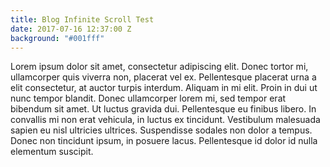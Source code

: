 ```yaml
---
title: Blog Infinite Scroll Test
date: 2017-07-16 12:37:00 Z
background: "#001fff"
---
```


Lorem ipsum dolor sit amet, consectetur adipiscing elit. Donec tortor mi, ullamcorper quis viverra non, placerat vel ex. Pellentesque placerat urna a elit consectetur, at auctor turpis interdum. Aliquam in mi elit. Proin in dui ut nunc tempor blandit. Donec ullamcorper lorem mi, sed tempor erat bibendum sit amet. Ut luctus gravida dui. Pellentesque eu finibus libero. In convallis mi non erat vehicula, in luctus ex tincidunt. Vestibulum malesuada sapien eu nisl ultricies ultrices. Suspendisse sodales non dolor a tempus. Donec non tincidunt ipsum, in posuere lacus. Pellentesque id dolor id nulla elementum suscipit.

